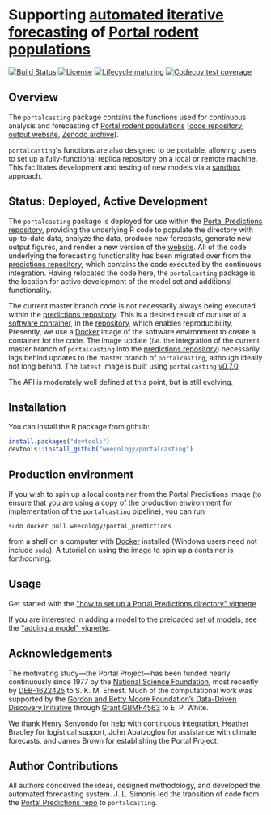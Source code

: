 # Supporting [automated iterative forecasting](https://github.com/weecology/portalPredictions) of [Portal rodent populations](https://portal.weecology.org/)
[![Build Status](https://travis-ci.org/weecology/portalcasting.svg?branch=master)](https://travis-ci.org/weecology/portalcasting)
[![License](http://img.shields.io/badge/license-MIT-blue.svg)](https://raw.githubusercontent.com/weecology/portalPredictions/master/LICENSE)
[![Lifecycle:maturing](https://img.shields.io/badge/lifecycle-maturing-blue.svg)](https://www.tidyverse.org/lifecycle/#maturing)
[![Codecov test coverage](https://img.shields.io/codecov/c/github/weecology/portalcasting/master.svg)](https://codecov.io/github/weecology/portalcasting/branch/master)

## Overview

The `portalcasting` package contains the functions used for continuous
analysis and forecasting of [Portal rodent populations](https://portal.weecology.org/) 
([code repository](https://github.com/weecology/portalPredictions),
[output website](http://portal.naturecast.org/),
[Zenodo archive](https://zenodo.org/record/2543733)).

`portalcasting`'s functions are also designed to be portable, allowing
users to set up a fully-functional replica repository on a local or 
remote machine. This facilitates development and testing of new models
via a [sandbox](https://en.wikipedia.org/wiki/Sandbox_(software_development))
approach. 

## Status: Deployed, Active Development

The `portalcasting` package is deployed for use within the [Portal Predictions
repository](https://github.com/weecology/portalPredictions), providing
the underlying R code to populate the directory with up-to-date data,
analyze the data, produce new forecasts, generate new output figures,
and render a new version of the [website](http://portal.naturecast.org/).
All of the code underlying the forecasting functionality has been migrated 
over from the [predictions repository](https://github.com/weecology/portalPredictions),
which contains the code executed by the continuous integration.
Having relocated the code here, the `portalcasting` package is the location 
for active development of the model set and additional functionality. 

The current master branch code is not necessarily always being executed within 
the [predictions repository](https://github.com/weecology/portalPredictions). 
This is a desired result of our use of a [software
container](https://en.wikipedia.org/wiki/Operating-system-level_virtualization),
in the [repository](https://github.com/weecology/portalPredictions),
which enables reproducibility. Presently, we use a 
[Docker](https://hub.docker.com/r/weecology/portal_predictions) image of 
the software environment to create a container for the code. The 
image update (*i.e.* the integration of the current master branch of 
`portalcasting` into the [predictions 
repository](https://github.com/weecology/portalPredictions)) necessarily
lags behind updates to the master branch of `portalcasting`, although
ideally not long behind. The `latest` image is built using `portalcasting` 
[v0.7.0](https://github.com/weecology/portalcasting/releases/tag/v0.7.0).

The API is moderately well defined at this point, but is still evolving.

## Installation

You can install the R package from github:

```r
install.packages("devtools")
devtools::install_github("weecology/portalcasting")
```

## Production environment

If you wish to spin up a local container from the Portal Predictions 
image (to ensure that you are using a copy of the production environment 
for implementation of the `portalcasting` pipeline), you can run

```
sudo docker pull weecology/portal_predictions
```
from a shell on a computer with [Docker](https://www.docker.com/) installed
(Windows users need not include `sudo`). A tutorial on using the image 
to spin up a container is forthcoming. 

## Usage

Get started with the ["how to set up a Portal Predictions directory"
vignette](https://weecology.github.io/portalcasting/articles/howto.html)

If you are interested in adding a model to the preloaded [set of 
models](https://weecology.github.io/portalcasting/articles/models.html),
see the ["adding a model"
vignette](https://weecology.github.io/portalcasting/articles/adding_a_model.html). 

## Acknowledgements 

The motivating study—the Portal Project—has been funded nearly continuously 
since 1977 by the [National Science Foundation](http://nsf.gov/), most recently
by [DEB-1622425](https://www.nsf.gov/awardsearch/showAward?AWD_ID=1622425) 
to S. K. M. Ernest. Much of the computational work was supported by the 
[Gordon and Betty Moore Foundation’s Data-Driven Discovery 
Initiative](http://www.moore.org/programs/science/data-driven-discovery) 
through [Grant GBMF4563](http://www.moore.org/grants/list/GBMF4563) to E. P. 
White. 

We thank Henry Senyondo for help with continuous integration, Heather Bradley 
for logistical support, John Abatzoglou for assistance with climate 
forecasts, and James Brown for establishing the Portal Project.

## Author Contributions

All authors conceived the ideas, designed methodology, and developed the 
automated forecasting system. J. L. Simonis led the transition of code from
the [Portal Predictions repo](https://github.com/weecology/portalPredictions)
to `portalcasting`. 
